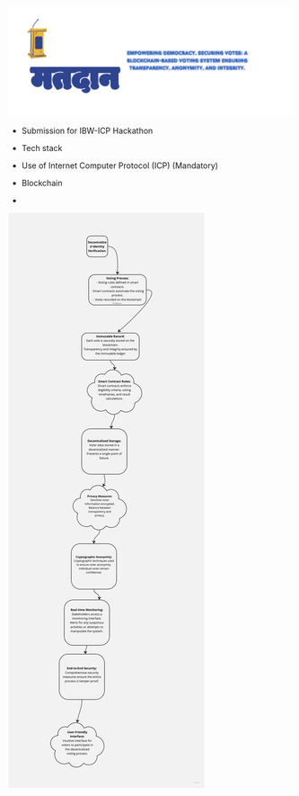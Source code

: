 ![Vote with blockchain](https://github.com/Swarnlataaa/Blockchain_voting/blob/main/vote.png)
- Submission for IBW-ICP Hackathon
- Tech stack

 - Use of Internet Computer Protocol (ICP) (Mandatory)
 - Blockchain
 - 
![Flowchart](https://github.com/Swarnlataaa/Blockchain_voting/blob/main/flowchart.jpg)
